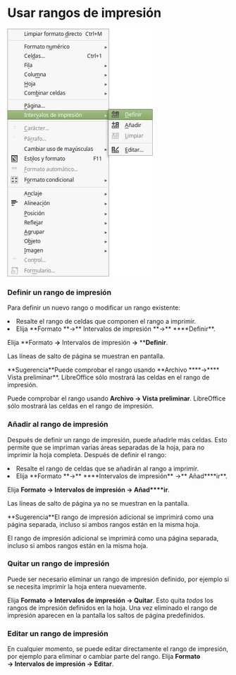 
# Usar rangos de impresión

![](https://raw.githubusercontent.com/catedu/libreOffice-la-suite-ofimatica-libre/master/img/Menu_318.png)
### Definir un rango de impresión

Para definir un nuevo rango o modificar un rango existente:

<li value="1">
Resalte el rango de celdas que componen el rango a imprimir.
</li>
<li>
Elija **Formato **→** Intervalos de impresión **→** ****Definir**.
</li>

Elija **Formato **→** Intervalos de impresión **→** ****Definir**.

Las líneas de salto de página se muestran en pantalla.
<td width="15%" bgcolor="#83caff">**Sugerencia**</td><td width="85%">Puede comprobar el rango usando **Archivo ****→**** Vista preliminar**. LibreOffice sólo mostrará las celdas en el rango de impresión.</td>

Puede comprobar el rango usando **Archivo ****→**** Vista preliminar**. LibreOffice sólo mostrará las celdas en el rango de impresión.

### Añadir al rango de impresión

Después de definir un rango de impresión, puede añadirle más celdas. Esto permite que se impriman varias áreas separadas de la hoja, para no imprimir la hoja completa. Después de definir el rango:

<li value="1">
Resalte el rango de celdas que se añadirán al rango a imprimir.
</li>
<li>
Elija **Formato **→** ****Intervalos de impresión** →** Añad****ir**.
</li>

Elija **Formato **→** ****Intervalos de impresión** →** Añad****ir**.

Las líneas de salto de página ya no se muestran en la pantalla.
<td width="15%" bgcolor="#83caff">**Sugerencia**</td><td width="85%">El rango de impresión adicional se imprimirá como una página separada, incluso si ambos rangos están en la misma hoja.</td>

El rango de impresión adicional se imprimirá como una página separada, incluso si ambos rangos están en la misma hoja.

### Quitar un rango de impresión

Puede ser necesario eliminar un rango de impresión definido, por ejemplo si se necesita imprimir la hoja entera nuevamente.

Elija **Formato **→** ****Intervalos de impresión** →** Quitar**. Esto quita *todos* los rangos de impresión definidos en la hoja. Una vez eliminado el rango de impresión aparecen en la pantalla los saltos de página predefinidos.

### Editar un rango de impresión

En cualquier momento, se puede editar directamente el rango de impresión, por ejemplo para eliminar o cambiar parte del rango. Elija **Formato **→** ****Intervalos de impresión** →** Editar**. 


